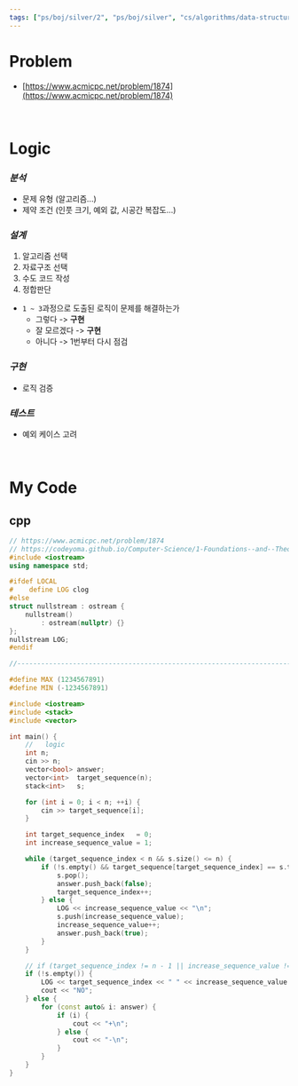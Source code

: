 ```yaml
---
tags: ["ps/boj/silver/2", "ps/boj/silver", "cs/algorithms/data-structures/ps","cs/algorithms/stack/ps"]
---
```


# Problem
- [https://www.acmicpc.net/problem/1874](https://www.acmicpc.net/problem/1874)

<br/>

# Logic

### *분석*
- 문제 유형 (알고리즘...)
- 제약 조건 (인풋 크기, 예외 값, 시공간 복잡도...)

### *설계*
1. 알고리즘 선택
2. 자료구조 선택
3. 수도 코드 작성
4. 정합판단
  - `1 ~ 3`과정으로 도출된 로직이 문제를 해결하는가
    - 그렇다 -> **구현**
    - 잘 모르겠다 -> **구현**
    - 아니다 -> 1번부터 다시 점검

### *구현*
- 로직 검증

### *테스트*
- 예외 케이스 고려

<br/>

# My Code
## cpp
```cpp title="boj/1874.cpp"
// https://www.acmicpc.net/problem/1874
// https://codeyoma.github.io/Computer-Science/1-Foundations--and--Theory/Algorithms/ps/boj/1874/1874
#include <iostream>
using namespace std;

#ifdef LOCAL
#    define LOG clog
#else
struct nullstream : ostream {
    nullstream()
        : ostream(nullptr) {}
};
nullstream LOG;
#endif

//--------------------------------------------------------------------------------------------------

#define MAX (1234567891)
#define MIN (-1234567891)

#include <iostream>
#include <stack>
#include <vector>

int main() {
    //   logic
    int n;
    cin >> n;
    vector<bool> answer;
    vector<int>  target_sequence(n);
    stack<int>   s;

    for (int i = 0; i < n; ++i) {
        cin >> target_sequence[i];
    }

    int target_sequence_index   = 0;
    int increase_sequence_value = 1;

    while (target_sequence_index < n && s.size() <= n) {
        if (!s.empty() && target_sequence[target_sequence_index] == s.top()) {
            s.pop();
            answer.push_back(false);
            target_sequence_index++;
        } else {
            LOG << increase_sequence_value << "\n";
            s.push(increase_sequence_value);
            increase_sequence_value++;
            answer.push_back(true);
        }
    }

    // if (target_sequence_index != n - 1 || increase_sequence_value != n + 1) {
    if (!s.empty()) {
        LOG << target_sequence_index << " " << increase_sequence_value << "\n";
        cout << "NO";
    } else {
        for (const auto& i: answer) {
            if (i) {
                cout << "+\n";
            } else {
                cout << "-\n";
            }
        }
    }
}

```
